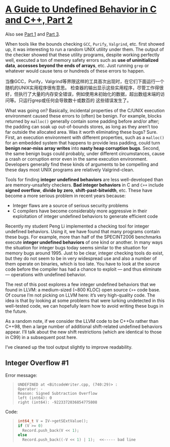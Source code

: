 # [A Guide to Undefined Behavior in C and C++, Part 2](https://blog.regehr.org/archives/226)

Also see [Part 1](https://blog.regehr.org/archives/213) and [Part 3](http://blog.regehr.org/archives/232).

When tools like the bounds checking `GCC`, `Purify`, `Valgrind`, etc. first showed up, it was interesting to run a random UNIX utility under them. The output of the checker showed that these utility programs, despite working perfectly well, executed a ton of memory safety errors such as **use of uninitialized data**, **accesses beyond the ends of arrays**, etc. Just running `grep` or whatever would cause tens or hundreds of these errors to happen.

当像GCC，Purify，Valgrind等界限这样的工具首次出现时，在它们下面运行一个随机的UNIX实用程序很有意思。 检查器的输出显示这些实用程序，尽管工作得很好，但执行了大量的内存安全错误，例如使用未初始化的数据，超出数组末端的访问等。只运行grep或任何会导致数十或数百的 这些错误发生了。

What was going on? Basically, incidental properties of the C/UNIX execution environment caused these errors to (often) be benign. For example, blocks returned by `malloc()` generally contain some padding before and/or after; the padding can soak up out-of-bounds stores, as long as they aren’t too far outside the allocated area. Was it worth eliminating these bugs? Sure. First, an execution environment with different properties, such as a `malloc()` for an embedded system that happens to provide less padding, could turn **benign near-miss array writes** into **nasty heap corruption bugs**. Second, the same benign bugs could probably, under different circumstances, cause a crash or corruption error even in the same execution environment. Developers generally find these kinds of arguments to be compelling and these days most UNIX programs are relatively Valgrind-clean.

Tools for finding **integer undefined behaviors** are less well-developed than are memory-unsafety checkers. **Bad integer behaviors** in C and `C++` include **signed overflow**, **divide by zero**, **shift-past-bitwidth**, etc. These have become a more serious problem in recent years because:

- Integer flaws are a source of serious security problems
- C compilers have become considerably more aggressive in their exploitation of integer undefined behaviors to generate efficient code

Recently my student Peng Li implemented a checking tool for integer undefined behaviors. Using it, we have found that many programs contain these bugs. For example, more than half of the SPECINT2006 benchmarks execute **integer undefined behaviors** of one kind or another. In many ways the situation for integer bugs today seems similar to the situation for memory bugs around 1995. Just to be clear, integer checking tools do exist, but they do not seem to be in very widespread use and also a number of them operate on binaries, which is too late. You have to look at the source code before the compiler has had a chance to exploit — and thus eliminate — operations with undefined behavior.

The rest of this post explores a few integer undefined behaviors that we found in LLVM: a medium-sized (~800 KLOC) open source `C++` code base. Of course I’m not picking on LLVM here: it’s very high-quality code. The idea is that by looking at some problems that were lurking undetected in this well-tested code, we can hopefully learn how to avoid writing these bugs in the future.

As a random note, if we consider the LLVM code to be C++0x rather than C++98, then a large number of additional shift-related undefined behaviors appear. I’ll talk about the new shift restrictions (which are identical to those in C99) in a subsequent post here.

I’ve cleaned up the tool output slightly to improve readability.

## Integer Overflow #1

Error message:

> ```
> UNDEFINED at <BitcodeWriter.cpp, (740:29)> :
> Operator: -
> Reason: Signed Subtraction Overflow
> left (int64): 0
> right (int64): -9223372036854775808
> ```

Code:

> ```c
> int64_t V = IV->getSExtValue();
> if (V >= 0)
>   Record.push_back(V << 1);
> else
>   Record.push_back((-V << 1) | 1);  <<----- bad line
> ```

